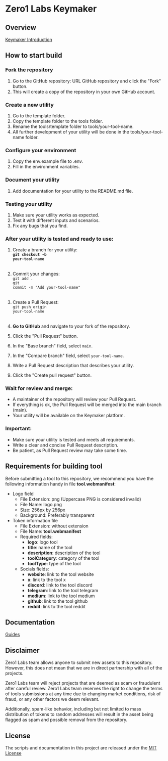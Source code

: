 # Zero1 Labs Keymaker

## Overview

[Keymaker Introduction](https://docs.z1labs.ai/ecosystem-overview/keymaker-introduction)

## How to start build

### Fork the repository

1. Go to the GitHub repository: URL GitHub repository and click the "Fork" button.
2. This will create a copy of the repository in your own GitHub account.

### Create a new utility

1. Go to the template folder.
2. Copy the template folder to the tools folder.
3. Rename the tools/template folder to tools/your-tool-name.
4. All further development of your utility will be done in the tools/your-tool-name folder.

### Configure your environment

1. Copy the env.example file to .env.
2. Fill in the environment variables.

### Document your utility

1. Add documentation for your utility to the README.md file.

### Testing your utility

1. Make sure your utility works as expected.
2. Test it with different inputs and scenarios.
3. Fix any bugs that you find.

### After your utility is tested and ready to use:

1. Create a branch for your utility: <br/>
   <b><code>git checkout -b your-tool-name</code></b><br/><br/>
2. Commit your changes: <br/>
   <code>git add .</code> <br/>
   <code>git commit -m "Add your-tool-name"</code> <br/><br/>
3. Create a Pull Request: <br/>
   <code>git push origin your-tool-name</code><br/><br/>

4. <b>Go to GitHub</b> and navigate to your fork of the repository.

5. Click the "Pull Request" button.

6. In the "Base branch" field, select <code>main</code>.

7. In the "Compare branch" field, select <code>your-tool-name</code>.

8. Write a Pull Request description that describes your utility.

9. Click the "Create pull request" button.

### Wait for review and merge:

- A maintainer of the repository will review your Pull Request.
- If everything is ok, the Pull Request will be merged into the main branch (main).
- Your utility will be available on the Keymaker platform.


### Important:

- Make sure your utility is tested and meets all requirements.
- Write a clear and concise Pull Request description.
- Be patient, as Pull Request review may take some time.

## Requirements for building tool

Before submitting a tool to this repository, we recommend you have the following information handy in file <b>
tool.webmanifest</b>:

- Logo field
    - File Extension: png (Uppercase PNG is considered invalid)
    - File Name: logo.png
    - Size: 256px by 256px
    - Background: Preferably transparent
- Token information file
    - File Extension: without extension
    - File Name: <b>tool.webmanifest</b>
    - Required fields:
        - <b>logo</b>: logo tool
        - <b>title</b>: name of the tool
        - <b>description</b>: description of the tool
        - <b>toolCategory</b>: category of the tool
        - <b>toolType</b>: type of the tool
    - Socials fields:
        - <b>website</b>: link to the tool website
        - <b>x</b>: link to the tool x
        - <b>discord</b>: link to the tool discord
        - <b>telegram</b>: link to the tool telegram
        - <b>medium</b>: link to the tool medium
        - <b>github</b>: link to the tool github
        - <b>reddit</b>: link to the tool reddit

## Documentation

[Guides](https://docs.z1labs.ai/guides)

## Disclaimer

Zero1 Labs team allows anyone to submit new assets to this repository. However, this does not mean that we are in direct
partnership with all of the projects.

Zero1 Labs team will reject projects that are deemed as scam or fraudulent after careful review.
Zero1 Labs team reserves the right to change the terms of tools submissions at any time due to changing market
conditions, risk of fraud, or any other factors we deem relevant.

Additionally, spam-like behavior, including but not limited to mass distribution of tokens to random addresses will
result in the asset being flagged as spam and possible removal from the repository.

## License

The scripts and documentation in this project are released under the [MIT License](LICENSE)